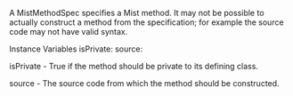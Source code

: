 A MistMethodSpec specifies a Mist method. It may not be possible to actually construct a method from the specification; for example the source code may not have valid syntax.

Instance Variables
	isPrivate:		<Boolean>
	source:		<String>

isPrivate
	- True if the method should be private to its defining class.

source
	- The source code from which the method should be constructed.